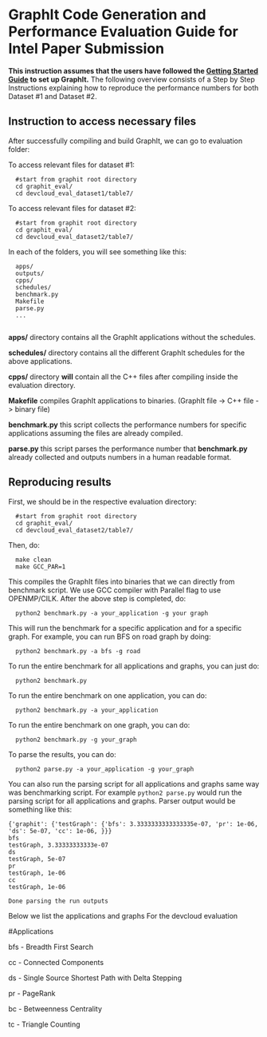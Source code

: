 # GraphIt Code Generation and Performance Evaluation Guide for Intel Paper Submission

**This instruction assumes that the users have followed the [Getting Started Guide](https://github.com/GraphIt-DSL/graphit/blob/master/README.md ) to set up GraphIt.** The following overview consists of a Step by Step Instructions explaining how to reproduce the performance numbers for both Dataset #1 and Dataset #2. 

## Instruction to access necessary files

After successfully compiling and build GraphIt, we can go to evaluation folder:

To access relevant files for dataset #1:

```
  #start from graphit root directory
  cd graphit_eval/
  cd devcloud_eval_dataset1/table7/

```

To access relevant files for dataset #2:

```
  #start from graphit root directory
  cd graphit_eval/
  cd devcloud_eval_dataset2/table7/

```

In each of the folders, you will see something like this:

```
  apps/
  outputs/
  cpps/
  schedules/
  benchmark.py
  Makefile
  parse.py
  ...


```

**apps/** directory contains all the GraphIt applications without the schedules. 

**schedules/** directory contains all the different GraphIt schedules for the above applications. 

**cpps/** directory **will** contain all the C++ files after compiling inside the evaluation directory.

**Makefile** compiles GraphIt applications to binaries. (GraphIt file -> C++ file -> binary file)

**benchmark.py** this script collects the performance numbers for specific applications assuming the files are already compiled. 

**parse.py** this script parses the performance number that **benchmark.py** already collected and outputs numbers in a human readable format. 


## Reproducing results

First, we should be in the respective evaluation directory:

```
  #start from graphit root directory
  cd graphit_eval/
  cd devcloud_eval_dataset2/table7/

```

Then, do:

```
  make clean
  make GCC_PAR=1 

```

This compiles the GraphIt files into binaries that we can directly from benchmark script. We use GCC compiler with Parallel flag to use OPENMP/CILK. After the above step is completed, do:

```
  python2 benchmark.py -a your_application -g your graph

```

This will run the benchmark for a specific application and for a specific graph. For example, you can run BFS on road graph by doing:

```
  python2 benchmark.py -a bfs -g road

```

To run the entire benchmark for all applications and graphs, you can just do:

```
  python2 benchmark.py 

```

To run the entire benchmark on one application, you can do:

```
  python2 benchmark.py -a your_application

```

To run the entire benchmark on one graph, you can do:

```
  python2 benchmark.py -g your_graph

```

To parse the results, you can do:

```
  python2 parse.py -a your_application -g your_graph

```

You can also run the parsing script for all applications and graphs same way was benchmarking script. For example ```python2 parse.py``` would run the parsing script for all applications and graphs. Parser output would be something like this:

```
{'graphit': {'testGraph': {'bfs': 3.3333333333333335e-07, 'pr': 1e-06, 'ds': 5e-07, 'cc': 1e-06, }}}
bfs
testGraph, 3.33333333333e-07
ds
testGraph, 5e-07
pr
testGraph, 1e-06
cc
testGraph, 1e-06

Done parsing the run outputs
```

Below we list the applications and graphs For the devcloud evaluation

#Applications

bfs - Breadth First Search

cc - Connected Components

ds - Single Source Shortest Path with Delta Stepping

pr - PageRank  

bc - Betweenness Centrality 

tc - Triangle Counting





